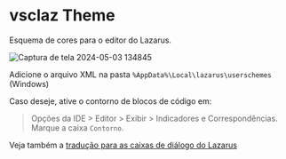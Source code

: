 # vsclaz Theme
Esquema de cores para o editor do Lazarus.

![Captura de tela 2024-05-03 134845](https://github.com/assisdantas/vsclaz_theme/assets/62859920/40978bcc-b83e-4bfe-af28-592f4df03188)

Adicione o arquivo XML na pasta `%AppData%\Local\lazarus\userschemes` (Windows)

Caso deseje, ative o contorno de blocos de código em:
> Opções da IDE > Editor > Exibir > Indicadores e Correspondências. Marque a caixa `Contorno`.

Veja também a [tradução para as caixas de diálogo do Lazarus](https://github.com/assisdantas/lclstrconsts-ptbr)
